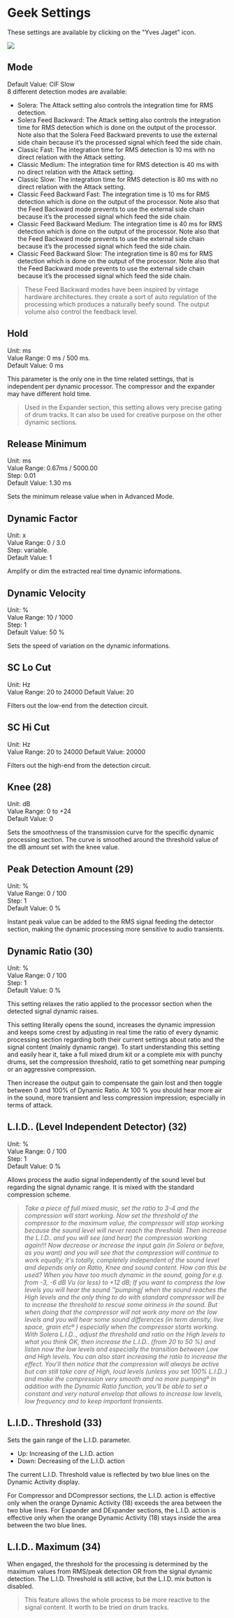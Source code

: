 # Geek Settings

These settings are available by clicking on the "Yves Jaget" icon.

![](include/evoComp_geek.png)

## Mode
Default Value: ClF Slow  
8 different detection modes are available:

- Solera: The Attack setting also controls the integration time for RMS detection.
- Solera Feed Backward: The Attack setting also controls the integration time for RMS detection which is done on
the output of the processor. Note also that the Solera Feed Backward prevents to use the external side chain because it’s the processed signal which feed the side chain.
- Classic Fast: The integration time for RMS detection is 10 ms with no direct relation with the Attack setting.
- Classic Medium: The integration time for RMS detection is 40 ms with no direct relation with the Attack setting.
- Classic Slow: The integration time for RMS detection is 80 ms with no direct relation with the Attack setting.
- Classic Feed Backward Fast: The integration time is 10 ms for RMS detection which is done on the output of the
processor. Note also that the Feed Backward mode prevents to use the external side chain because it’s the processed signal which feed the side chain.
- Classic Feed Backward Medium: The integration time is 40 ms for RMS detection which is done on the output
of the processor. Note also that the Feed Backward mode prevents to use the external side chain because it’s the
processed signal which feed the side chain.
- Classic Feed Backward Slow: The integration time is 80 ms for RMS detection which is done on the output of the
processor. Note also that the Feed Backward mode prevents to use the external side chain because it’s the processed signal which feed the side chain.


> These Feed Backward modes have been inspired by vintage hardware architectures. they create a sort of auto regulation of the processing which produces a naturally beefy sound. The output volume also control the feedback level.

## Hold
Unit: ms  
Value Range: 0 ms / 500 ms.  
Default Value: 0 ms

This parameter is the only one in the time related settings, that is independent per dynamic processor. The compressor 
and the expander may have different hold time.

> Used in the Expander section, this setting allows very precise gating of drum tracks. It can also be used for creative
purpose on the other dynamic sections.

## Release Minimum
Unit: ms  
Value Range: 0.67ms / 5000.00  
Step: 0.01  
Default Value: 1.30 ms

Sets the minimum release value when in Advanced Mode.

## Dynamic Factor
Unit: x  
Value Range: 0 / 3.0  
Step: variable.  
Default Value: 1

Amplify or dim the extracted real time dynamic informations.

## Dynamic Velocity
Unit: %  
Value Range: 10 / 1000  
Step: 1  
Default Value: 50 %

Sets the speed of variation on the dynamic informations.

## SC Lo Cut
Unit: Hz  
Value Range: 20 to 24000
Default Value: 20

Filters out the low-end from the detection circuit.

## SC Hi Cut
Unit: Hz  
Value Range: 20 to 24000
Default Value: 20000

Filters out the high-end from the detection circuit.

## Knee (28)
Unit: dB  
Value Range: 0 to +24  
Default Value: 0

Sets the smoothness of the transmission curve for the specific dynamic processing section. The curve is smoothed
around the threshold value of the dB amount set with the knee value.


## Peak Detection Amount (29)
Unit: %  
Value Range: 0 / 100  
Step: 1  
Default Value: 0 %

Instant peak value can be added to the RMS signal feeding the detector section, making the dynamic processing
more sensitive to audio transients.


## Dynamic Ratio (30)
Unit: %  
Value Range: 0 / 100  
Step: 1  
Default Value: 0 %

This setting relaxes the ratio applied to the processor section when the detected signal dynamic raises.

This setting literally opens the sound, increases the dynamic impression and keeps some crest by adjusting in real time
the ratio of every dynamic processing section regarding both their current settings about ratio and the signal content
(mainly dynamic range). To start understanding this setting and easily hear it, take a full mixed drum kit or a complete mix
with punchy drums, set the compression threshold, ratio to get something near pumping or an aggressive compression.

Then increase the output gain to compensate the gain lost and then toggle between 0 and 100% of Dynamic Ratio. At 100
% you should hear more air in the sound, more transient and less compression impression; especially in terms of attack.


## L.I.D.. (Level Independent Detector) (32)
Unit: %  
Value Range: 0 / 100  
Step: 1  
Default Value: 0 %

Allows process the audio signal independently of the sound level but regarding the signal dynamic range. It is
mixed with the standard compression scheme.

> *Take a piece of full mixed music, set the ratio to 3-4 and the compression will start working. Now set the threshold
of the compressor to the maximum value, the compressor will stop working because the sound level will never reach
the threshold. Then increase the L.I.D.. and you will see (and hear) the compression working again!!! Now decrease or increase
the input gain (in Solera or before, as you want) and you will see that the compression will continue to work equally; it's totally,
completely independent of the sound level and depends only on Ratio, Knee and sound content.
How can this be used? When you have too much dynamic in the sound, going for e.g. from -3, -6 dB Vu (or less) to +12 dB; If you
want to compress the low levels you will hear the sound ™pumping∫ when the sound reaches the High levels and the only thing
to do with standard compressor will be to increase the threshold to rescue some airiness in the sound. But when doing that
the compressor will not work any more on the low levels and you will hear some sound differences (in term density, live space,
grain etcº ) especially when the compressor starts working. With Solera L.I.D.., adjust the threshold and ratio on the High levels
to what you think OK, then increase the L.I.D.. (from 20 to 50 %) and listen now the low levels and especially the transition between Low and High levels. You can also start increasing the ratio to increase the effect. You'll then notice that the compression
will always be active but can still take care of High, loud levels (unless you set 100% L.I.D..) and make the compression very
smooth and no more pumpingº In addition with the Dynamic Ratio function, you'll be able to set a constant and very natural
envelop that allows to increase low levels, low frequency and to keep important transients.*


## L.I.D.. Threshold (33)
Sets the gain range of the L.I.D. parameter.

- Up: Increasing of the L.I.D. action
- Down: Decreasing of the L.I.D. action

The current L.I.D. Threshold value is reflected by two blue lines on the Dynamic Activity display.

For Compressor and DCompressor sections, the L.I.D. action is effective only when the orange Dynamic Activity (18)
exceeds the area between the two blue lines. For Expander and DExpander sections, the L.I.D. action is effective
only when the orange Dynamic Activity (18) stays inside the area between the two blue lines.


## L.I.D.. Maximum (34)
When engaged, the threshold for the processing is determined by the maximum values from RMS/peak detection
OR from the signal dynamic detection. The L.I.D. Threshold is still active, but the L.I.D. mix button is disabled. 

> This feature allows the whole process to be more reactive to the signal content. It worth to be tried on drum tracks.

